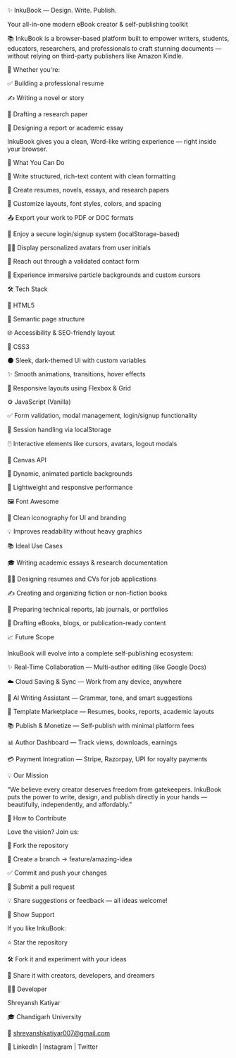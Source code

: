 ✨ InkuBook — Design. Write. Publish.

Your all-in-one modern eBook creator & self-publishing toolkit

📚 InkuBook is a browser-based platform built to empower
writers, students, educators, researchers, and professionals
to craft stunning documents — without relying on third-party publishers like Amazon Kindle.



🧾 Whether you're:

✅ Building a professional resume

✍️ Writing a novel or story

📑 Drafting a research paper

📝 Designing a report or academic essay

InkuBook gives you a clean, Word-like writing experience — right inside your browser.



🚀 What You Can Do

📝 Write structured, rich-text content with clean formatting

📄 Create resumes, novels, essays, and research papers

🎨 Customize layouts, font styles, colors, and spacing

📤 Export your work to PDF or DOC formats

🔐 Enjoy a secure login/signup system (localStorage-based)

🧑‍💻 Display personalized avatars from user initials

💌 Reach out through a validated contact form

🌌 Experience immersive particle backgrounds and custom cursors



🛠️ Tech Stack

🔧 HTML5

🧱 Semantic page structure

🌐 Accessibility & SEO-friendly layout

🎨 CSS3

🌑 Sleek, dark-themed UI with custom variables

✨ Smooth animations, transitions, hover effects

📱 Responsive layouts using Flexbox & Grid

⚙️ JavaScript (Vanilla)

✅ Form validation, modal management, login/signup functionality

💾 Session handling via localStorage

🖱️ Interactive elements like cursors, avatars, logout modals

🧬 Canvas API

🌌 Dynamic, animated particle backgrounds

🚀 Lightweight and responsive performance

🖼️ Font Awesome

🎯 Clean iconography for UI and branding

💡 Improves readability without heavy graphics



📚 Ideal Use Cases

🎓 Writing academic essays & research documentation

🧑‍💼 Designing resumes and CVs for job applications

✍️ Creating and organizing fiction or non-fiction books

🧪 Preparing technical reports, lab journals, or portfolios

📰 Drafting eBooks, blogs, or publication-ready content



📈 Future Scope

InkuBook will evolve into a complete self-publishing ecosystem:

✨ Real-Time Collaboration — Multi-author editing (like Google Docs)

☁️ Cloud Saving & Sync — Work from any device, anywhere

🤖 AI Writing Assistant — Grammar, tone, and smart suggestions

🎨 Template Marketplace — Resumes, books, reports, academic layouts

📚 Publish & Monetize — Self-publish with minimal platform fees

📊 Author Dashboard — Track views, downloads, earnings

💳 Payment Integration — Stripe, Razorpay, UPI for royalty payments



💡 Our Mission

“We believe every creator deserves freedom from gatekeepers.
InkuBook puts the power to write, design, and publish directly in your hands —
beautifully, independently, and affordably.”



🤝 How to Contribute

Love the vision? Join us:

🍴 Fork the repository

🌿 Create a branch → feature/amazing-idea

✅ Commit and push your changes

🚀 Submit a pull request

💡 Share suggestions or feedback — all ideas welcome!



🌟 Show Support

If you like InkuBook:

⭐ Star the repository

🛠️ Fork it and experiment with your ideas

📣 Share it with creators, developers, and dreamers



👨‍💻 Developer

Shreyansh Katiyar

🎓 Chandigarh University

📧 shreyanshkatiyar007@gmail.com

🔗 LinkedIn | Instagram | Twitter


